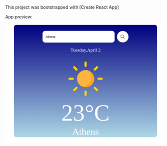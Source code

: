 This project was bootstrapped with [Create React App]

App preview:


![App Preview Image](/example.jpeg?raw=true "Optional Title")
